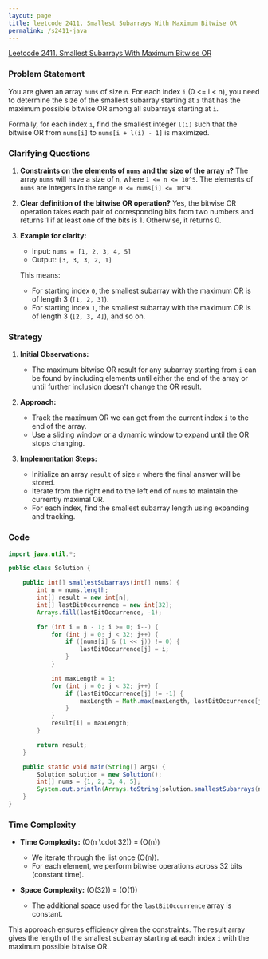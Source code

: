 ```yaml
---
layout: page
title: leetcode 2411. Smallest Subarrays With Maximum Bitwise OR
permalink: /s2411-java
---
```

[Leetcode 2411. Smallest Subarrays With Maximum Bitwise OR](https://algoadvance.github.io/algoadvance/l2411)
### Problem Statement

You are given an array `nums` of size `n`. For each index `i` (0 <= i < n), you need to determine the size of the smallest subarray starting at `i` that has the maximum possible bitwise OR among all subarrays starting at `i`.

Formally, for each index `i`, find the smallest integer `l(i)` such that the bitwise OR from `nums[i]` to `nums[i + l(i) - 1]` is maximized.

### Clarifying Questions

1. **Constraints on the elements of `nums` and the size of the array `n`?**
   The array `nums` will have a size of `n`, where `1 <= n <= 10^5`. The elements of `nums` are integers in the range `0 <= nums[i] <= 10^9`.

2. **Clear definition of the bitwise OR operation?**
   Yes, the bitwise OR operation takes each pair of corresponding bits from two numbers and returns 1 if at least one of the bits is 1. Otherwise, it returns 0.

3. **Example for clarity:**
   - Input: `nums = [1, 2, 3, 4, 5]`
   - Output: `[3, 3, 3, 2, 1]`

   This means:
   - For starting index `0`, the smallest subarray with the maximum OR is of length 3 (`[1, 2, 3]`).
   - For starting index `1`, the smallest subarray with the maximum OR is of length 3 (`[2, 3, 4]`), and so on.

### Strategy

1. **Initial Observations:**
   - The maximum bitwise OR result for any subarray starting from `i` can be found by including elements until either the end of the array or until further inclusion doesn't change the OR result.
   
2. **Approach:**
   - Track the maximum OR we can get from the current index `i` to the end of the array.
   - Use a sliding window or a dynamic window to expand until the OR stops changing.

3. **Implementation Steps:**
   - Initialize an array `result` of size `n` where the final answer will be stored.
   - Iterate from the right end to the left end of `nums` to maintain the currently maximal OR.
   - For each index, find the smallest subarray length using expanding and tracking.

### Code

```java
import java.util.*;

public class Solution {

    public int[] smallestSubarrays(int[] nums) {
        int n = nums.length;
        int[] result = new int[n];
        int[] lastBitOccurrence = new int[32];
        Arrays.fill(lastBitOccurrence, -1);

        for (int i = n - 1; i >= 0; i--) {
            for (int j = 0; j < 32; j++) {
                if ((nums[i] & (1 << j)) != 0) {
                    lastBitOccurrence[j] = i;
                }
            }

            int maxLength = 1;
            for (int j = 0; j < 32; j++) {
                if (lastBitOccurrence[j] != -1) {
                    maxLength = Math.max(maxLength, lastBitOccurrence[j] - i + 1);
                }
            }
            result[i] = maxLength;
        }

        return result;
    }

    public static void main(String[] args) {
        Solution solution = new Solution();
        int[] nums = {1, 2, 3, 4, 5};
        System.out.println(Arrays.toString(solution.smallestSubarrays(nums))); // Output: [3, 3, 3, 2, 1]
    }
}
```

### Time Complexity

- **Time Complexity:** \(O(n \cdot 32)\) = \(O(n)\)
  - We iterate through the list once (O(n)).
  - For each element, we perform bitwise operations across 32 bits (constant time).

- **Space Complexity:** \(O(32)\) = \(O(1)\)
  - The additional space used for the `lastBitOccurrence` array is constant.

This approach ensures efficiency given the constraints. The result array gives the length of the smallest subarray starting at each index `i` with the maximum possible bitwise OR.
